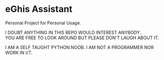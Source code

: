# eGhis Assistant
Personal Project for Personal Usage.

I DOUBT ANYTHING IN THIS REPO WOULD INTEREST ANYBODY..  
YOU ARE FREE TO LOOK AROUND BUT PLEASE DON'T LAUGH ABOUT IT.

I AM A SELF TAUGHT PYTHON NOOB.
I AM NOT A PROGRAMMER NOR WORK IN I/T.
